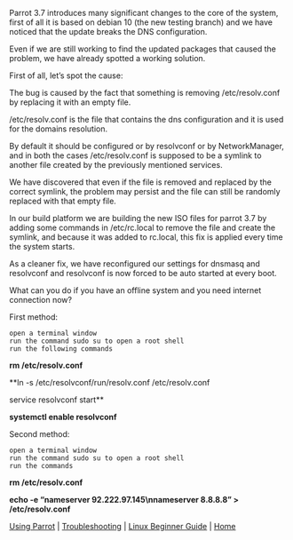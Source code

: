 Parrot 3.7 introduces many significant changes to the core of the system, first of all it is based on debian 10 (the new testing branch) and we have noticed that the update breaks the DNS configuration.

Even if we are still working to find the updated packages that caused the problem, we have already spotted a working solution.

 

First of all, let’s spot the cause:

The bug is caused by the fact that something is removing /etc/resolv.conf by replacing it with an empty file.

/etc/resolv.conf is the file that contains the dns configuration and it is used for the domains resolution.

By default it should be configured or by resolvconf or by NetworkManager, and in both the cases /etc/resolv.conf is supposed to be a symlink to another file created by the previously mentioned services.

 

We have discovered that even if the file is removed and replaced by the correct symlink, the problem may persist and the file can still be randomly replaced with that empty file.

 

In our build platform we are building the new ISO files for parrot 3.7 by adding some commands in /etc/rc.local to remove the file and create the symlink, and because it was added to rc.local, this fix is applied every time the system starts.

 

As a cleaner fix, we have reconfigured our settings for dnsmasq and resolvconf and resolvconf is now forced to be auto started at every boot.

 

 

What can you do if you have an offline system and you need internet connection now?

First method:

    open a terminal window
    run the command sudo su to open a root shell
    run the following commands

**rm /etc/resolv.conf**
  
**ln -s /etc/resolvconf/run/resolv.conf  /etc/resolv.conf
  
service resolvconf start**
  
**systemctl enable resolvconf**

 

Second method:

    open a terminal window
    run the command sudo su to open a root shell
    run the commands

**rm /etc/resolv.conf**
  
**echo -e &#8220;nameserver 92.222.97.145\nnameserver 8.8.8.8&#8221; > /etc/resolv.conf**
&nbsp;

[Using Parrot](https://docs.parrot.sh/info/start/) | [Troubleshooting](https://docs.parrot.sh/trbl/start/) | [Linux Beginner Guide](https://docs.parrot.sh/library/lbg-basics/) | [Home](https://docs.parrot.sh/)
